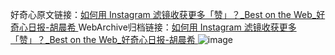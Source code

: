 好奇心原文链接：[如何用 Instagram 滤镜收获更多「赞」？_Best on the Web_好奇心日报-胡晨希 ](https://www.qdaily.com/articles/10012.html)
WebArchive归档链接：[如何用 Instagram 滤镜收获更多「赞」？_Best on the Web_好奇心日报-胡晨希 ](http://web.archive.org/web/20190623155437/https://www.qdaily.com/articles/10012.html)
![image](http://ww3.sinaimg.cn/large/007d5XDply1g3vhmf4bwxj30u03bqx40)